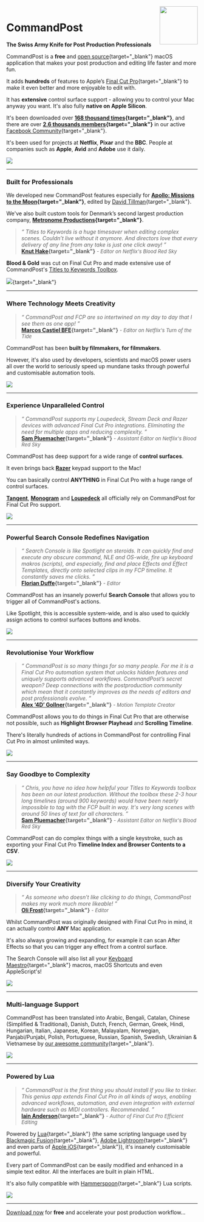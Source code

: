 <img class="rightLogo" src="https://commandpost.io/static/logo.png" align="right" style="width: 100px !important; height: 100px !important;" />

# CommandPost

**The Swiss Army Knife for Post Production Professionals**

CommandPost is a **free** and [open source](https://github.com/CommandPost/CommandPost/blob/develop/LICENSE.md){target="_blank"} macOS application that makes your post production and editing life faster and more fun.

It adds **hundreds** of features to Apple’s [Final Cut Pro](https://www.apple.com/final-cut-pro/){target="_blank"} to make it even better and more enjoyable to edit with.

It has **extensive** control surface support - allowing you to control your Mac anyway you want. It's also fully **native on Apple Silicon**.

It's been downloaded over **[168 thousand times](https://hanadigital.github.io/grev/?user=commandpost&repo=commandpost){target="_blank"}**, and there are over **[2.6 thousands members](https://www.facebook.com/groups/commandpost/members){target="_blank"}** in our active [Facebook Community](https://www.facebook.com/groups/commandpost/){target="_blank"}.

It's been used for projects at **Netflix**, **Pixar** and the **BBC**. People at companies such as **Apple**, **Avid** and **Adobe** use it daily.

![](../static/commandpost-hero.png)

---

### Built for Professionals

We developed new CommandPost features especially for **[Apollo: Missions to the Moon](https://www.imdb.com/title/tt9782756/){target="_blank"}**, edited by [David Tillman](https://twitter.com/davidtillman){target="_blank"}.

We've also built custom tools for Denmark’s second largest production company, **[Metronome Productions](http://www.fcp.co/final-cut-pro/news/867-metronome-celebrate-a-documentary-series-cut-on-fcpx-with-a-birthday-cake){target="_blank"}**.

> _“ Titles to Keywords is a huge timesaver when editing complex scenes. Couldn’t live without it anymore. And directors love that every delivery of any line from any take is just one click away! ”_<br />
> **[Knut Hake](http://www.knuthake.de){target="_blank"}** <font size="2">- _Editor on Netflix's Blood Red Sky_</font>

**Blood & Gold** was cut on Final Cut Pro and made extensive use of CommandPost's [Titles to Keywords Toolbox](https://commandpost.io/toolbox/titles-to-keywords/).

[![](/static/blood-and-gold.jpg)](https://www.youtube.com/watch?v=mqNzrsUerYw){target="_blank"}

---

### Where Technology Meets Creativity

> _“ CommandPost and FCP are so intertwined on my day to day that I see them as one app! ”_<br />
> **[Marcos Castiel BFE](http://www.marcoscastiel.com/){target="_blank"}** <font size="2">- _Editor on Netflix's Turn of the Tide_</font>

CommandPost has been **built by filmmakers, for filmmakers**.

However, it's also used by developers, scientists and macOS power users all over the world to seriously speed up mundane tasks through powerful and customisable automation tools.

![](../static/homepage-scripting.png)

---

### Experience Unparalleled Control

> _“ CommandPost supports my Loupedeck, Stream Deck and Razer devices with advanced Final Cut Pro integrations. Eliminating the need for multiple apps and reducing complexity. ”_<br />
> **[Sam Pluemacher](https://www.imdb.com/name/nm10223233/){target="_blank"}** <font size="2">- _Assistant Editor on Netflix's Blood Red Sky_</font>

CommandPost has deep support for a wide range of **control surfaces**.

It even brings back **[Razer](/control-surfaces/razer/)** keypad support to the Mac!

You can basically control **ANYTHING** in Final Cut Pro with a huge range of control surfaces.

**[Tangent](/control-surfaces/tangent/)**, **[Monogram](/control-surfaces/monogram/)** and **[Loupedeck](](/control-surfaces/tangent/))** all officially rely on CommandPost for Final Cut Pro support.

![](../static/homepage-control-surface.png)

---

### Powerful Search Console Redefines Navigation

> _“ Search Console is like Spotlight on steroids. It can quickly find and execute any obscure command, NLE and OS-wide, fire up keyboard makros (scripts), and especially, find and place Effects and Effect Templates, directly onto selected clips in my FCP timeline. It constantly saves me clicks. ”_<br />
> **[Florian Duffe](https://florian-duffe.de/en/flow-en/){target="_blank"}** <font size="2">- _Editor_</font>

CommandPost has an insanely powerful **Search Console** that allows you to trigger all of CommandPost's actions.

Like Spotlight, this is accessible system-wide, and is also used to quickly assign actions to control surfaces buttons and knobs.

![](../static/homepage-search-console.png)

---

### Revolutionise Your Workflow

> _“ CommandPost is so many things for so many people. For me it is a Final Cut Pro automation system that unlocks hidden features and uniquely supports advanced workflows. CommandPost’s secret weapon? Deep connections with the postproduction community which mean that it constantly improves as the needs of editors and post professionals evolve. ”_<br />
> **[Alex ‘4D’ Gollner](https://alex4d.com){target="_blank"}** <font size="2">- _Motion Template Creator_</font>

CommandPost allows you to do things in Final Cut Pro that are otherwise not possible, such as **Highlight Browser Playhead** and **Scrolling Timeline**.

There's literally hundreds of actions in CommandPost for controlling Final Cut Pro in almost unlimited ways.

![](../static/homepage-final-cut-pro.png)

---

### Say Goodbye to Complexity

> _“ Chris, you have no idea how helpful your Titles to Keywords toolbox has been on our latest production. Without the toolbox these 2-3 hour long timelines (around 900 keywords) would have been nearly impossible to tag with the FCP built in way. It's very long scenes with around 50 lines of text for all characters. ”_<br />
> **[Sam Pluemacher](https://www.imdb.com/name/nm10223233/){target="_blank"}** <font size="2">- _Assistant Editor on Netflix's Blood Red Sky_</font>

CommandPost can do complex things with a single keystroke, such as exporting your Final Cut Pro **Timeline Index and Browser Contents to a CSV**.

![](../static/homepage-csv.png)

---

### Diversify Your Creativity

> _“ As someone who doesn’t like clicking to do things, CommandPost makes my work much more likeable! ”_<br />
> **[Oli Frost](https://olifro.st/){target="_blank"}** <font size="2">- _Editor_</font>

Whilst CommandPost was originally designed with Final Cut Pro in mind, it can actually control **ANY** Mac application.

It's also always growing and expanding, for example it can scan After Effects so that you can trigger any effect from a control surface.

The Search Console will also list all your [Keyboard Maestro](https://www.keyboardmaestro.com/){target="_blank"} macros, macOS Shortcuts and even AppleScript's!

![](../static/homepage-after-effects.png)

---

### Multi-language Support

CommandPost has been translated into Arabic, Bengali, Catalan, Chinese (Simplified & Traditional), Danish, Dutch, French, German, Greek, Hindi, Hungarian, Italian, Japanese, Korean, Malayalam, Norwegian, Panjabi/Punjabi, Polish, Portuguese, Russian, Spanish, Swedish, Ukrainian & Vietnamese by [our awesome community](https://poeditor.com/join/project/QWvOQlF1Sy){target="_blank"}.

![](../static/homepage-japanese.png)

---

### Powered by Lua

> _“ CommandPost is the first thing you should install If you like to tinker. This genius app extends Final Cut Pro in all kinds of ways, enabling advanced workflows, automation, and even integration with external hardware such as MIDI controllers. Recommended. ”_<br />
> **[Iain Anderson](https://iain-anderson.com){target="_blank"}** <font size="2">- _Author of Final Cut Pro Efficient Editing_</font>

Powered by [Lua](https://dev.commandpost.io/lua/overview/){target="_blank"} (the same scripting language used by [Blackmagic Fusion](https://www.blackmagicdesign.com/products/fusion/){target="_blank"}, [Adobe Lightroom](https://www.adobe.com/au/products/photoshop-lightroom.html){target="_blank"} and even parts of [Apple iOS](https://twitter.com/_inside/status/1026173832527265792){target="_blank"}), it's insanely customisable and powerful.

Every part of CommandPost can be easily modified and enhanced in a simple text editor. All the interfaces are built in plain HTML.

It's also fully compatible with [Hammerspoon](http://www.hammerspoon.org){target="_blank"} Lua scripts.

![](../static/homepage-lua.png)

---

[Download now](/download) for **free** and accelerate your post production workflow...